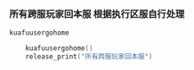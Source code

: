### 所有跨服玩家回本服 根据执行区服自行处理

`kuafuusergohome`

```lua
    kuafuusergohome()
    release_print("所有跨服玩家回本服")
```


